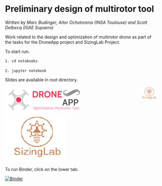 # Preliminary design of multirotor tool
*Written by Marc Budinger, Aitor Ochotorena (INSA Toulouse) and Scott Delbecq (ISAE Supaero)*

Work related to the design and optimization of multirotor drone as part of the tasks for the DroneApp project and SizingLab Project.

To start run:
    
    1. cd notebooks
    
    2. jupyter notebook

Slides are available in root directory.

<img src="logo_sizinglab.png" style="float:right; max-width: 60px; display: inline" alt="SizingLab" /></a>
![DroneApp](DroneApp_logo.png)
![SizingLab](logo_sizinglab.png)

To run Binder, click on the lower tab:


[![Binder](https://mybinder.org/badge_logo.svg)](https://mybinder.org/v2/gh/aitorochotorena/multirotor-all/master?filepath=notebooks%2F00_Introduction.ipynb)
